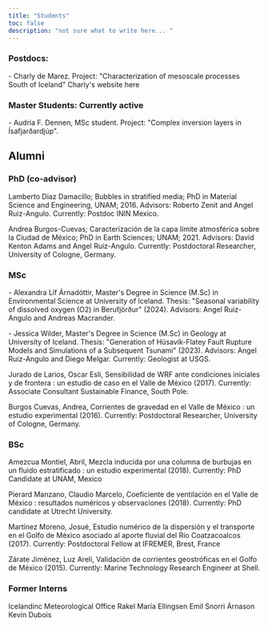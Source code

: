 ```yaml
---
title: "Students"
toc: false
description: "not sure what to write here... "
---
```


### Postdocs:
<p> - Charly de Marez. Project: "Characterization of mesoscale processes South of Iceland" <ahref="https://demarez.github.io/">Charly's website here</a> </p>
      
### Master Students: Currently active
<p> - Audria F. Dennen, MSc student. Project: "Complex inversion layers in Ísafjarðardjúp".</p>

## Alumni

### PhD (co-advisor)
<p> Lamberto Diaz Damacillo; Bubbles in stratified media; PhD in Material Science and Engineering, UNAM; 2016. Advisors: Roberto Zenit and Angel Ruiz-Angulo. Currently: Postdoc ININ Mexico. </p>
<p> Andrea Burgos-Cuevas; Caracterización de la capa límite atmosférica sobre la Ciudad de México; PhD in Earth Sciences; UNAM; 2021. Advisors: David Kenton Adams and Angel Ruiz-Angulo. Currently: Postdoctoral Researcher, University of Cologne, Germany. </p>

### MSc
<p> - Alexandra Líf Árnadóttir, Master's Degree in Science (M.Sc) in Environmental Science at University of Iceland. Thesis: "Seasonal variability of dissolved oxygen (O2) in Berufjörður" (2024). Advisors: Angel Ruiz-Angulo and Andreas Macrander.</p>
<p> - Jessica Wilder, Master's Degree in Science (M.Sc) in Geology at University of Iceland. Thesis: "Generation of Húsavík-Flatey Fault Rupture Models and Simulations of a Subsequent Tsunami" (2023). Advisors: Angel Ruiz-Angulo and Diego Melgar. Currently: Geologist at USGS.</p> 
<p> Jurado de Larios, Oscar Esli,    Sensibilidad de WRF ante condiciones iniciales y de frontera :  un estudio de caso en el Valle de México     (2017). Currently: Associate Consultant Sustainable Finance, South Pole. </p>    
<p> Burgos Cuevas, Andrea,    Corrientes de gravedad en el Valle de México :  un estudio experimental (2016). Currently: Postdoctoral Researcher, University of Cologne, Germany. </p>   

### BSc
<p> Amezcua Montiel, Abril,    Mezcla inducida por una columna de burbujas en un fluido estratificado :  un estudio experimental (2018). Currently: PhD Candidate at UNAM, Mexico </p> 
<p> Pierard Manzano, Claudio Marcelo,    Coeficiente de ventilación en el Valle de México :  resultados numéricos y observaciones (2018). Currently: PhD candidate at Utrecht University. </p> 
<p> Martínez Moreno, Josué,    Estudio numérico de la dispersión y el transporte en el Golfo de México asociado al aporte fluvial del Río Coatzacoalcos (2017). Currently: Postdoctoral Fellow at IFREMER, Brest, France</p> 
<p> Zárate Jiménez, Luz Areli,    Validación de corrientes geostróficas en el Golfo de México (2015). Currently: Marine Technology Research Engineer at Shell. </p> 


### Former Interns 

Icelandinc Meteorological Office
Rakel María Ellingsen 
Emil Snorri Árnason
Kevin Dubois
